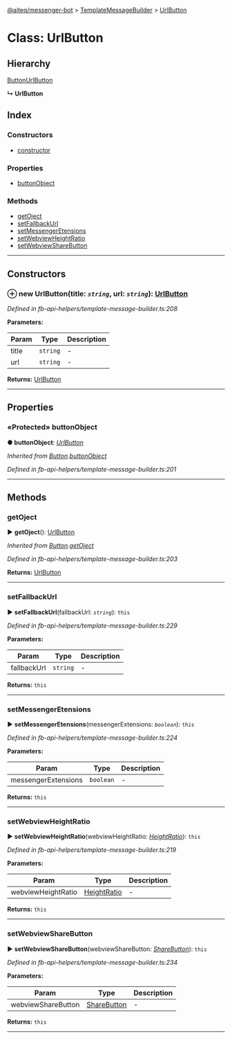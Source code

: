 [@aiteq/messenger-bot](../README.md) > [TemplateMessageBuilder](../classes/templatemessagebuilder.md) > [UrlButton](../classes/templatemessagebuilder.urlbutton.md)



# Class: UrlButton

## Hierarchy


 [Button](templatemessagebuilder.button.md)[UrlButton](../interfaces/send.urlbutton.md)

**↳ UrlButton**







## Index

### Constructors

* [constructor](templatemessagebuilder.urlbutton.md#constructor)


### Properties

* [buttonObject](templatemessagebuilder.urlbutton.md#buttonobject)


### Methods

* [getOject](templatemessagebuilder.urlbutton.md#getoject)
* [setFallbackUrl](templatemessagebuilder.urlbutton.md#setfallbackurl)
* [setMessengerEtensions](templatemessagebuilder.urlbutton.md#setmessengeretensions)
* [setWebviewHeightRatio](templatemessagebuilder.urlbutton.md#setwebviewheightratio)
* [setWebviewShareButton](templatemessagebuilder.urlbutton.md#setwebviewsharebutton)



---
## Constructors
<a id="constructor"></a>


### ⊕ **new UrlButton**(title: *`string`*, url: *`string`*): [UrlButton](templatemessagebuilder.urlbutton.md)



*Defined in fb-api-helpers/template-message-builder.ts:208*



**Parameters:**

| Param | Type | Description |
| ------ | ------ | ------ |
| title | `string`   |  - |
| url | `string`   |  - |





**Returns:** [UrlButton](templatemessagebuilder.urlbutton.md)

---


## Properties
<a id="buttonobject"></a>

### «Protected» buttonObject

**●  buttonObject**:  *[UrlButton](../interfaces/send.urlbutton.md)* 

*Inherited from [Button](templatemessagebuilder.button.md).[buttonObject](templatemessagebuilder.button.md#buttonobject)*

*Defined in fb-api-helpers/template-message-builder.ts:201*





___


## Methods
<a id="getoject"></a>

###  getOject

► **getOject**(): [UrlButton](../interfaces/send.urlbutton.md)




*Inherited from [Button](templatemessagebuilder.button.md).[getOject](templatemessagebuilder.button.md#getoject)*

*Defined in fb-api-helpers/template-message-builder.ts:203*





**Returns:** [UrlButton](../interfaces/send.urlbutton.md)





___

<a id="setfallbackurl"></a>

###  setFallbackUrl

► **setFallbackUrl**(fallbackUrl: *`string`*): `this`




*Defined in fb-api-helpers/template-message-builder.ts:229*



**Parameters:**

| Param | Type | Description |
| ------ | ------ | ------ |
| fallbackUrl | `string`   |  - |





**Returns:** `this`





___

<a id="setmessengeretensions"></a>

###  setMessengerEtensions

► **setMessengerEtensions**(messengerExtensions: *`boolean`*): `this`




*Defined in fb-api-helpers/template-message-builder.ts:224*



**Parameters:**

| Param | Type | Description |
| ------ | ------ | ------ |
| messengerExtensions | `boolean`   |  - |





**Returns:** `this`





___

<a id="setwebviewheightratio"></a>

###  setWebviewHeightRatio

► **setWebviewHeightRatio**(webviewHeightRatio: *[HeightRatio](../modules/webview.heightratio.md)*): `this`




*Defined in fb-api-helpers/template-message-builder.ts:219*



**Parameters:**

| Param | Type | Description |
| ------ | ------ | ------ |
| webviewHeightRatio | [HeightRatio](../modules/webview.heightratio.md)   |  - |





**Returns:** `this`





___

<a id="setwebviewsharebutton"></a>

###  setWebviewShareButton

► **setWebviewShareButton**(webviewShareButton: *[ShareButton](../modules/webview.sharebutton.md)*): `this`




*Defined in fb-api-helpers/template-message-builder.ts:234*



**Parameters:**

| Param | Type | Description |
| ------ | ------ | ------ |
| webviewShareButton | [ShareButton](../modules/webview.sharebutton.md)   |  - |





**Returns:** `this`





___



